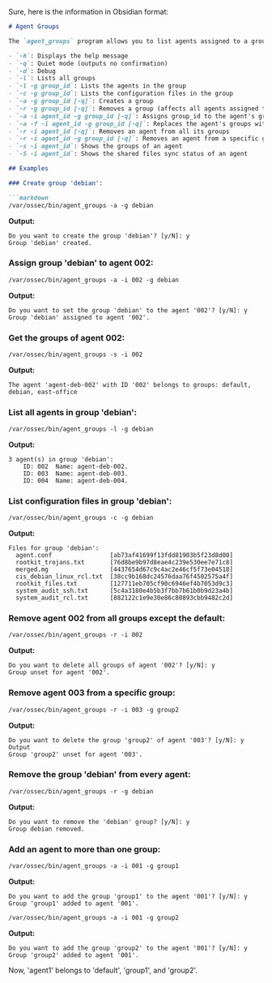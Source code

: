 Sure, here is the information in Obsidian format:

```markdown
# Agent Groups

The `agent_groups` program allows you to list agents assigned to a group, assign agents to a group, and manage agent groups. Below are the parameters that can be used with this new function:

- `-h`: Displays the help message
- `-q`: Quiet mode (outputs no confirmation)
- `-d`: Debug
- `-l`: Lists all groups
- `-l -g group_id`: Lists the agents in the group
- `-c -g group_id`: Lists the configuration files in the group
- `-a -g group_id [-q]`: Creates a group
- `-r -g group_id [-q]`: Removes a group (affects all agents assigned to it)
- `-a -i agent_id -g group_id [-q]`: Assigns group_id to the agent's group list
- `-a -f -i agent_id -g group_id [-q]`: Replaces the agent's groups with group_id
- `-r -i agent_id [-q]`: Removes an agent from all its groups
- `-r -i agent_id -g group_id [-q]`: Removes an agent from a specific group
- `-s -i agent_id`: Shows the groups of an agent
- `-S -i agent_id`: Shows the shared files sync status of an agent

## Examples

### Create group 'debian':

```markdown
/var/ossec/bin/agent_groups -a -g debian
```

**Output:**
```
Do you want to create the group 'debian'? [y/N]: y
Group 'debian' created.
```

### Assign group 'debian' to agent 002:

```markdown
/var/ossec/bin/agent_groups -a -i 002 -g debian
```

**Output:**
```
Do you want to set the group 'debian' to the agent '002'? [y/N]: y
Group 'debian' assigned to agent '002'.
```

### Get the groups of agent 002:

```markdown
/var/ossec/bin/agent_groups -s -i 002
```

**Output:**
```
The agent 'agent-deb-002' with ID '002' belongs to groups: default, debian, east-office
```

### List all agents in group 'debian':

```markdown
/var/ossec/bin/agent_groups -l -g debian
```

**Output:**
```
3 agent(s) in group 'debian':
    ID: 002  Name: agent-deb-002.
    ID: 003  Name: agent-deb-003.
    ID: 004  Name: agent-deb-004.
```

### List configuration files in group 'debian':

```markdown
/var/ossec/bin/agent_groups -c -g debian
```

**Output:**
```
Files for group 'debian':
  agent.conf                [ab73af41699f13fdd81903b5f23d8d00]
  rootkit_trojans.txt       [76d8be9b97d8eae4c239e530ee7e71c8]
  merged.mg                 [4437654d67c9c4ac2e46cf5f73e04518]
  cis_debian_linux_rcl.txt  [38cc9b168dc24576daa76f4502575a4f]
  rootkit_files.txt         [127711eb705cf90c6946ef4b7053d9c3]
  system_audit_ssh.txt      [5c4a3180e4b5b3f7bb7b61b0b9d23a4b]
  system_audit_rcl.txt      [882122c1e9e30e86c80893cbb9482c2d]
```

### Remove agent 002 from all groups except the default:

```markdown
/var/ossec/bin/agent_groups -r -i 002
```

**Output:**
```
Do you want to delete all groups of agent '002'? [y/N]: y
Group unset for agent '002'.
```

### Remove agent 003 from a specific group:

```markdown
/var/ossec/bin/agent_groups -r -i 003 -g group2
```

**Output:**
```
Do you want to delete the group 'group2' of agent '003'? [y/N]: y
Output
Group 'group2' unset for agent '003'.
```

### Remove the group 'debian' from every agent:

```markdown
/var/ossec/bin/agent_groups -r -g debian
```

**Output:**
```
Do you want to remove the 'debian' group? [y/N]: y
Group debian removed.
```

### Add an agent to more than one group:

```markdown
/var/ossec/bin/agent_groups -a -i 001 -g group1
```

**Output:**
```
Do you want to add the group 'group1' to the agent '001'? [y/N]: y
Group 'group1' added to agent '001'.
```

```markdown
/var/ossec/bin/agent_groups -a -i 001 -g group2
```

**Output:**
```
Do you want to add the group 'group2' to the agent '001'? [y/N]: y
Group 'group2' added to agent '001'.
```

Now, 'agent1' belongs to 'default', 'group1', and 'group2'.
```